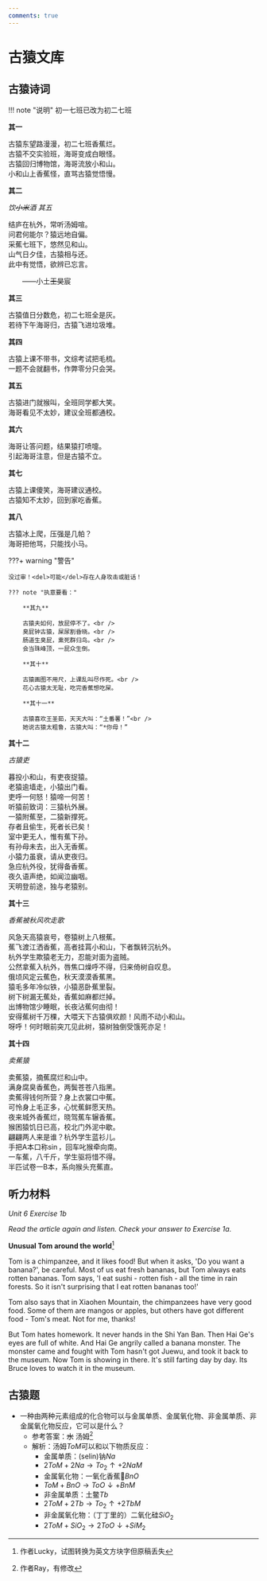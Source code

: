```yaml
---
comments: true
---
```


# 古猿文库

## 古猿诗词

!!! note "说明"
    初一七班已改为初二七班
    

**其一**

古猿东望路漫漫，初二七班香蕉烂。<br />
古猿不交实验班，海哥变成白眼怪。<br />
古猿回归博物馆，海哥流放小和山。<br />
小和山上香蕉怪，直骂古猿觉悟慢。

**其二**

*饮<del>小米</del>酒 其五*

结庐在杭外，常听汤姆喧。<br />
问君何能尔？猿远地自偏。<br />
采蕉七班下，悠然见和山。<br />
山气日夕佳，古猿相与还。<br />
此中有觉悟，欲辨已忘言。

&emsp;&emsp;——小土<del>王昊</del>宸

**其三**

古猿值日分数危，初二七班全是灰。<br />
若待下午海哥归，古猿飞进垃圾堆。

**其四**

古猿上课不带书，文综考试把毛梳。<br />
一题不会就翻书，作弊零分只会哭。

**其五**

古猿进门就猴叫，全班同学都大笑。<br />
海哥看见不太妙，建议全班都通校。

**其六**

海哥让答问题，结果猿打喷嚏。<br />
引起海哥注意，但是古猿不立。

**其七**

古猿上课傻笑，海哥建议通校。<br />
古猿知不太妙，回到家吃香蕉。

**其八**

古猿冰上爬，压强是几帕？<br />
海哥把他骂，只能找小马。

???+ warning "警告"

    没过审！<del>可能</del>存在人身攻击或脏话！

    ??? note "执意要看："

        **其九**

        古猿夫如何，放屁停不了。<br />
        臭屁钟古猿，屎尿割昏晓。<br />
        肠道生臭屁，熏死群归鸟。<br />
        会当珠峰顶，一屁众生倒。

        **其十**

        古猿画图不用尺，上课乱叫尽作死。<br />
        花心古猿太无耻，吃完香蕉想吃屎。

        **其十一**
        
        古猿喜欢王圣茹，天天大叫：“土番薯！”<br />
        她说古猿太粗鲁，古猿大叫：“*你母！”

**其十二**

*古猿吏*

暮投小和山，有吏夜捉猿。<br />
老猿逾墙走，小猿出门看。<br />
吏呼一何怒！猿啼一何苦！<br />
听猿前致词：三猿杭外展。<br />
一猿附蕉至，二猿新撑死。<br />
存者且偷生，死者长已矣！<br />
室中更无人，惟有蕉下孙。<br />
有孙母未去，出入无香蕉。<br />
小猿力虽衰，请从吏夜归。<br />
急应杭外役，犹得备香蕉。<br />
夜久语声绝，如闻泣幽咽。<br />
天明登前途，独与老猿别。

**其十三**

*香蕉被秋风吹走歌*

风急天高猿哀号，卷猿树上八根蕉。<br />
蕉飞渡江洒香蕉，高者挂罥小和山，下者飘转沉杭外。<br />
杭外学生欺猿老无力，忍能对面为盗贼。<br />
公然拿蕉入杭外，唇焦口燥呼不得，归来倚树自叹息。<br />
俄顷风定云蕉色，秋天漠漠香蕉黑。<br />
猿毛多年冷似铁，小猿恶卧蕉里裂。<br />
树下树漏无蕉处，香蕉如麻都烂掉。<br />
出博物馆少睡眠，长夜沾蕉何由彻！<br />
安得蕉树千万棵，大喂天下古猿俱欢颜！风雨不动小和山。<br />
呀呼！何时眼前突兀见此树，猿树独倒受饿死亦足！

**其十四**

*卖蕉猿*

卖蕉猿，摘蕉腐烂和山中。<br />
满身腐臭香蕉色，两鬓苍苍八指黑。<br />
卖蕉得钱何所营？身上衣裳口中蕉。<br />
可怜身上毛正多，心忧蕉鲜愿天热。<br />
夜来城外香蕉烂，晓驾蕉车辗香蕉。<br />
猴困猿饥日已高，校北门外泥中歇。<br />
翩翩两人来是谁？杭外学生蓝衫儿。<br />
手把A本口称$\sin$，回车叱猴牵向南。<br />
一车蕉，八千斤，学生驱将惜不得。<br />
半匹试卷一B本，系向猴头充蕉直。

## 听力材料

*Unit 6 Exercise 1b*

_Read the article again and listen. Check your answer to Exercise 1a._

**Unusual Tom around the world**[^1]

Tom is a chimpanzee, and it likes food! But when it asks, 'Do you want a banana?', be careful. Most of us eat fresh bananas, but Tom always eats rotten bananas. Tom says, 'I eat sushi - rotten fish - all the time in rain forests. So it isn't surprising that I eat rotten bananas too!'

Tom also says that in Xiaohen Mountain, the chimpanzees have very good food. Some of them are mangos or apples, but others have got different food - Tom's meat. Not for me, thanks!

But Tom hates homework. It never hands in the Shi Yan Ban. Then Hai Ge's eyes are full of white. And Hai Ge angrily called a banana monster. The monster came and fought with Tom hasn't got Juewu, and took it back to the museum. Now Tom is showing in there. It's still farting day by day. Its Bruce loves to watch it in the museum.

## 古猿题

- 一种由两种元素组成的化合物可以与金属单质、金属氧化物、非金属单质、非金属氧化物反应，它可以是什么？
    - 参考答案：~~水~~ 汤姆[^2]
    - 解析：汤姆$ToM$可以和以下物质反应：
        - 金属单质：(selin)钠$Na$
        - $2ToM + 2Na \rightarrow To_2 \uparrow + 2NaM$<br />
        - 金属氧化物：一氧化香蕉:banana:$BnO$
        - $ToM + BnO \rightarrow ToO \downarrow +  BnM$<br />
        - 非金属单质：土鳖$Tb$
        - $2ToM + 2Tb \rightarrow To_2 \uparrow + 2TbM$<br />
        - 非金属氧化物：（丁丁里的）二氧化硅$SiO_2$
        - $2ToM + SiO_2 \rightarrow 2ToO \downarrow + SiM_2$

[^1]: 作者Lucky，试图转换为英文方块字但原稿丢失
[^2]: 作者Ray，有修改
